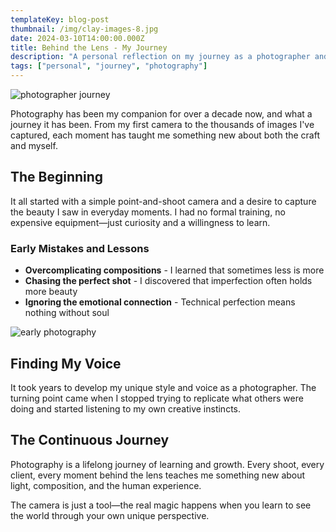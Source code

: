 ```yaml
---
templateKey: blog-post
thumbnail: /img/clay-images-8.jpg
date: 2024-03-10T14:00:00.000Z
title: Behind the Lens - My Journey
description: "A personal reflection on my journey as a photographer and the lessons learned along the way."
tags: ["personal", "journey", "photography"]
---
```


![photographer journey](/img/clay-images-10.jpg)

Photography has been my companion for over a decade now, and what a journey it has been. From my first camera to the thousands of images I've captured, each moment has taught me something new about both the craft and myself.

## The Beginning

It all started with a simple point-and-shoot camera and a desire to capture the beauty I saw in everyday moments. I had no formal training, no expensive equipment—just curiosity and a willingness to learn.

### Early Mistakes and Lessons

- **Overcomplicating compositions** - I learned that sometimes less is more
- **Chasing the perfect shot** - I discovered that imperfection often holds more beauty
- **Ignoring the emotional connection** - Technical perfection means nothing without soul

![early photography](/img/clay-images-11.jpg)

## Finding My Voice

It took years to develop my unique style and voice as a photographer. The turning point came when I stopped trying to replicate what others were doing and started listening to my own creative instincts.

## The Continuous Journey

Photography is a lifelong journey of learning and growth. Every shoot, every client, every moment behind the lens teaches me something new about light, composition, and the human experience.

The camera is just a tool—the real magic happens when you learn to see the world through your own unique perspective.
